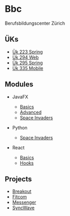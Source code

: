 # Bbc

Berufsbildungscenter Zürich

## ÜKs

- [Ük 223 Spring](https://github.com/sxpersxnic/Bbc/tree/main/Üks/223-Spring)
- [Ük 294 Web](https://github.com/sxpersxnic/Bbc/tree/main/Üks/294-Web)
- [Ük 295 Spring](https://github.com/sxpersxnic/Bbc/tree/main/Üks/295-Spring)
- [Ük 335 Mobile](https://github.com/sxpersxnic/Bbc/tree/main/Üks/335-Mobile)

## Modules

- JavaFX
  
  - [Basics](https://github.com/sxpersxnic/Bbc/tree/main/Modules/JavaFX/Basics)
  - [Advanced](https://github.com/sxpersxnic/Bbc/tree/main/Modules/JavaFX/Advanced)
  - [Space Invaders](https://github.com/sxpersxnic/Bbc/tree/main/Modules/JavaFX/SpaceInvaders)

- Python

  - [Space Invaders](https://github.com/sxpersxnic/Bbc/tree/main/Modules/Python/SpaceInvaders)

- React

  - [Basics](https://github.com/sxpersxnic/Bbc/tree/main/Modules/React/Basics)
  - [Hooks](https://github.com/sxpersxnic/Bbc/tree/main/Modules/React/Hooks)

## Projects

- [Breakout](https://github.com/sxpersxnic/Bbc/tree/main/Projects/Breakout)
- [Fitcom](https://github.com/sxpersxnic/Bbc/tree/main/Projects/Fitcom)
- [Messenger](https://github.com/sxpersxnic/Bbc/tree/main/Projects/Messenger)
- [SyncWave](https://github.com/sxpersxnic/Bbc/tree/main/Projects/SyncWave)